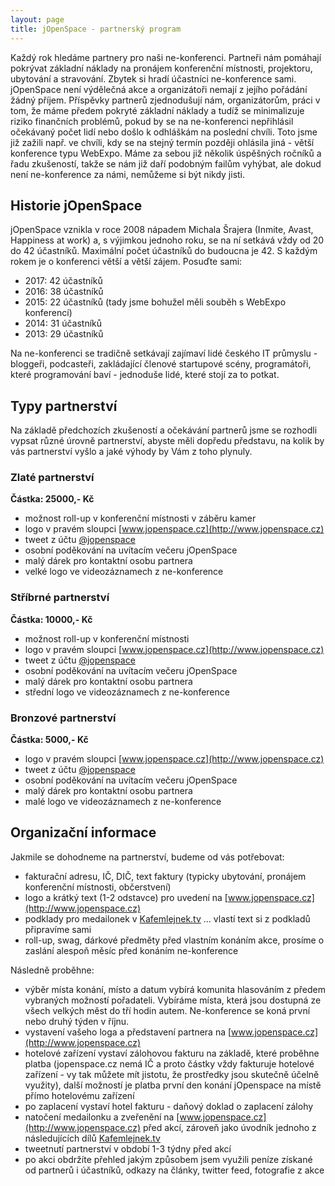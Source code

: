 ```yaml
---
layout: page
title: jOpenSpace - partnerský program
---
```


Každý rok hledáme partnery pro naši ne-konferenci. Partneři nám pomáhají pokrývat základní náklady na pronájem 
konferenční místnosti, projektoru, ubytování a stravování. Zbytek si hradí účastníci ne-konference sami. jOpenSpace
není výdělečná akce a organizátoři nemají z jejího pořádání žádný příjem. Příspěvky partnerů zjednodušují nám,
organizátorům, práci v tom, že máme předem pokryté základní náklady a tudíž se minimalizuje riziko finančních problémů,
pokud by se na ne-konferenci nepřihlásil očekávaný počet lidí nebo došlo k odhláškám na poslední chvíli. Toto jsme 
již zažili např. ve chvíli, kdy se na stejný termín později ohlásila jiná - větší konference typu WebExpo. Máme za 
sebou již několik úspěšných ročníků a řadu zkušeností, takže se nám již daří podobným failům vyhýbat, ale dokud není
ne-konference za námi, nemůžeme si být nikdy jisti.

## Historie jOpenSpace

jOpenSpace vznikla v roce 2008 nápadem Michala Šrajera (Inmite, Avast, Happiness at work) a, s výjimkou jednoho roku, se na ní setkává vždy od 20 do 42 účastníků.
Maximální počet účastníků do budoucna je 42. S každým rokem
je o konferenci větší a větší zájem. Posuďte sami:

- 2017: 42 účastníků
- 2016: 38 účastníků
- 2015: 22 účastníků (tady jsme bohužel měli souběh s WebExpo konferencí)
- 2014: 31 účastníků
- 2013: 29 účastníků

Na ne-konferenci se tradičně setkávají zajímaví lidé českého IT průmyslu - bloggeři, podcasteři, zakládající členové
startupové scény, programátoři, které programování baví - jednoduše lidé, které stojí za to potkat.  

## Typy partnerství

Na základě předchozích zkušeností a očekávání partnerů jsme se rozhodli vypsat různé úrovně partnerství, abyste měli
dopředu představu, na kolik by vás partnerství vyšlo a jaké výhody by Vám z toho plynuly.

### Zlaté partnerství
**Částka: 25000,- Kč**

- možnost roll-up v konferenční místnosti v záběru kamer
- logo v pravém sloupci [www.jopenspace.cz](http://www.jopenspace.cz)
- tweet z účtu [@jopenspace](https://twitter.com/jopenspace)
- osobní poděkování na uvítacím večeru jOpenSpace
- malý dárek pro kontaktní osobu partnera
- velké logo ve videozáznamech z ne-konference

### Stříbrné partnerství
**Částka: 10000,- Kč**

- možnost roll-up v konferenční místnosti
- logo v pravém sloupci [www.jopenspace.cz](http://www.jopenspace.cz)
- tweet z účtu [@jopenspace](https://twitter.com/jopenspace)
- osobní poděkování na uvítacím večeru jOpenSpace
- malý dárek pro kontaktní osobu partnera
- střední logo ve videozáznamech z ne-konference

### Bronzové partnerství
**Částka: 5000,- Kč**  

- logo v pravém sloupci [www.jopenspace.cz](http://www.jopenspace.cz)
- tweet z účtu [@jopenspace](https://twitter.com/jopenspace)
- osobní poděkování na uvítacím večeru jOpenSpace
- malý dárek pro kontaktní osobu partnera
- malé logo ve videozáznamech z ne-konference

## Organizační informace

Jakmile se dohodneme na partnerství, budeme od vás potřebovat:

- fakturační adresu, IČ, DIČ, text faktury (typicky ubytování, pronájem konferenční místnosti, občerstvení)
- logo a krátký text (1-2 odstavce) pro uvedení na [www.jopenspace.cz](http://www.jopenspace.cz)
- podklady pro medailonek v [Kafemlejnek.tv](https://kafemlejnek.TV) ... vlastí text si z podkladů připravíme sami
- roll-up, swag, dárkové předměty před vlastním konáním akce, prosíme o zaslání alespoň měsíc před konáním ne-konference

Následně proběhne:

- výběr místa konání, místo a datum vybírá komunita hlasováním z předem vybraných možností pořadateli. Vybíráme místa, která jsou dostupná ze všech velkých měst do tří hodin autem. Ne-konference se 
koná první nebo druhý týden v říjnu.
- vystavení vašeho loga a představení partnera na [www.jopenspace.cz](http://www.jopenspace.cz)
- hotelové zařízení vystaví zálohovou fakturu na základě, které proběhne platba (jopenspace.cz nemá IČ a proto částky
  vždy fakturuje hotelové zařízení - vy tak můžete mít jistotu, že prostředky jsou skutečně účelně využity), další možností je platba první den konání jOpenspace na místě přímo hotelovému zařízení
- po zaplacení vystaví hotel fakturu - daňový doklad o zaplacení zálohy
- natočení medailonku a zveřenění na [www.jopenspace.cz](http://www.jopenspace.cz) před akcí, zároveň jako úvodník jednoho z následujících
  dílů [Kafemlejnek.tv](https://kafemlejnek.TV)
- tweetnutí partnerství v období 1-3 týdny před akcí
- po akci obdržíte přehled jakým způsobem jsem využili peníze získané od partnerů i účastníků, odkazy na články, twitter feed, fotografie z akce
